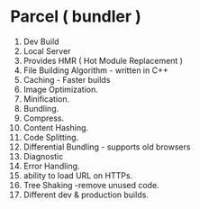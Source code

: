

# Parcel ( bundler )

1. Dev Build
2. Local Server
3. Provides HMR ( Hot Module Replacement )
4. File Building Algorithm - written in C++
5. Caching - Faster builds
6. Image Optimization.
7. Minification.
8. Bundling.
9. Compress.
10. Content Hashing.
11. Code Splitting.
12. Differential Bundling - supports old browsers
13. Diagnostic
14. Error Handling.
15. ability to load URL on HTTPs.
16. Tree Shaking -remove unused code.  
17. Different dev & production builds.


